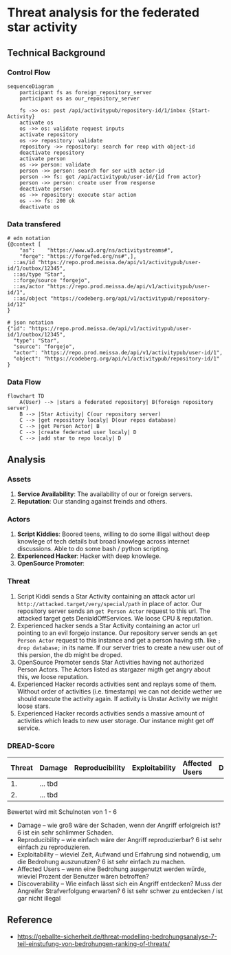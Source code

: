 # Threat analysis for the federated star activity

## Technical Background
### Control Flow

```mermaid
sequenceDiagram
    participant fs as foreign_repository_server
    participant os as our_repository_server

    fs ->> os: post /api/activitypub/repository-id/1/inbox {Start-Activity}
    activate os
    os ->> os: validate request inputs
    activate repository
    os ->> repository: validate
    repository ->> repository: search for reop with object-id
    deactivate repository
    activate person
    os ->> person: validate
    person ->> person: search for ser with actor-id
    person ->> fs: get /api/activitypub/user-id/{id from actor}
    person ->> person: create user from response
    deactivate person
    os ->> repository: execute star action
    os -->> fs: 200 ok
    deactivate os
```

### Data transfered

```
# edn notation
{@context [
    "as":    "https://www.w3.org/ns/activitystreams#",
    "forge": "https://forgefed.org/ns#",],
  ::as/id "https://repo.prod.meissa.de/api/v1/activitypub/user-id/1/outbox/12345",
  ::as/type "Star",
  ::forge/source "forgejo",
  ::as/actor "https://repo.prod.meissa.de/api/v1/activitypub/user-id/1",
  ::as/object "https://codeberg.org/api/v1/activitypub/repository-id/12"
}

# json notation
{"id": "https://repo.prod.meissa.de/api/v1/activitypub/user-id/1/outbox/12345",
  "type": "Star",
  "source": "forgejo",
  "actor": "https://repo.prod.meissa.de/api/v1/activitypub/user-id/1",
  "object": "https://codeberg.org/api/v1/activitypub/repository-id/1"
}
```

### Data Flow

```mermaid
flowchart TD
    A(User) --> |stars a federated repository| B(foreign repository server)
    B --> |Star Activity| C(our repository server)
    C --> |get repository localy| D(our repos database)
	C --> |get Person Actor| B
    C --> |create federated user localy| D
    C --> |add star to repo localy| D    
```

## Analysis
### Assets

1. **Service Availability**: The availability of our or foreign servers.
2. **Reputation**: Our standing against freinds and others.

### Actors

1. **Script Kiddies**: Boored teens, willing to do some illigal without deep knowlege of tech details but broad knowlege across internet discussions. Able to do some bash / python scripting.
2. **Experienced Hacker**: Hacker with deep knowlege.
3. **OpenSource Promoter**: 

### Threat

1. Script Kiddi sends a Star Activity containing an attack actor url `http://attacked.target/very/special/path` in place of actor. Our repository server sends an `get Person Actor` request to this url. The attacked target gets DenialdOffServices. We loose CPU & reputation.
2. Experienced hacker sends a Star Activity containing an actor url pointing to an evil forgejo instance. Our repository server sends an `get Person Actor` request to this instance and get a person having sth. like  `; drop database;` in its name. If our server tries to create a new user out of this persion, the db might be droped.
3. OpenSource Promoter sends Star Activities having not authorized Person Actors. The Actors listed as stargazer migth get angry about this, we loose reputation.
4. Experienced Hacker records activities sent and replays some of them. Without order of activities (i.e. timestamp) we can not decide wether we should execute the activity again. If activity is Unstar Activity we might loose stars.
4. Experienced Hacker records activities sends a massive amount of activities which leads to new user storage. Our instance might get off service.


### DREAD-Score

| Threat | Damage  | Reproducibility | Exploitability | Affected Users | Discoverability | Mitigations |
| :----- | :------ | :-------------- | :------------- | :------------- | :-------------- | :---------- |
| 1.     | ... tbd |                 |                |                |                 |             |
| 2.     | ... tbd |                 |                |                |                 |             |

Bewertet wird mit Schulnoten von 1 - 6

* Damage – wie groß wäre der Schaden, wenn der Angriff erfolgreich ist? 6 ist ein sehr schlimmer Schaden.
* Reproducibility – wie einfach wäre der Angriff reproduzierbar? 6 ist sehr einfach zu reproduzieren.
* Exploitability – wieviel Zeit, Aufwand und Erfahrung sind notwendig, um die Bedrohung auszunutzen? 6 ist sehr einfach zu machen.
* Affected Users – wenn eine Bedrohung ausgenutzt werden würde, wieviel Prozent der Benutzer wären betroffen?
* Discoverability – Wie einfach lässt sich ein Angriff entdecken? Muss der Angreifer Strafverfolgung erwarten? 6 ist sehr schwer zu entdecken / ist gar nicht illegal

## Reference

* https://geballte-sicherheit.de/threat-modelling-bedrohungsanalyse-7-teil-einstufung-von-bedrohungen-ranking-of-threats/